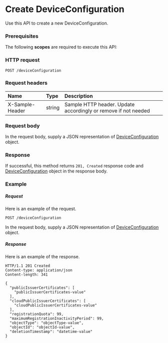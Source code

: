 # Create DeviceConfiguration

Use this API to create a new DeviceConfiguration.
### Prerequisites
The following **scopes** are required to execute this API: 
### HTTP request
<!-- { "blockType": "ignored" } -->
```http
POST /deviceConfiguration

```
### Request headers
| Name       | Type | Description|
|:---------------|:--------|:----------|
| X-Sample-Header  | string  | Sample HTTP header. Update accordingly or remove if not needed|

### Request body
In the request body, supply a JSON representation of [DeviceConfiguration](../resources/deviceconfiguration.md) object.


### Response
If successful, this method returns `201, Created` response code and [DeviceConfiguration](../resources/deviceconfiguration.md) object in the response body.

### Example
##### Request
Here is an example of the request.
<!-- {
  "blockType": "request",
  "name": "create_deviceconfiguration_from_deviceconfiguration"
}-->
```http
POST /deviceConfiguration
```
In the request body, supply a JSON representation of [DeviceConfiguration](../resources/deviceconfiguration.md) object.
##### Response
Here is an example of the response.
<!-- {
  "blockType": "response",
  "truncated": false,
  "@odata.type": "microsoft.graph.deviceconfiguration"
} -->
```http
HTTP/1.1 201 Created
Content-type: application/json
Content-length: 341

{
  "publicIssuerCertificates": [
    "publicIssuerCertificates-value"
  ],
  "cloudPublicIssuerCertificates": [
    "cloudPublicIssuerCertificates-value"
  ],
  "registrationQuota": 99,
  "maximumRegistrationInactivityPeriod": 99,
  "objectType": "objectType-value",
  "objectId": "objectId-value",
  "deletionTimestamp": "datetime-value"
}
```

<!-- uuid: 0e4b624c-1c5b-47d8-8acf-77290bcadaa7
2015-10-21 09:37:33 UTC -->
<!-- {
  "type": "#page.annotation",
  "description": "Create DeviceConfiguration",
  "keywords": "",
  "section": "documentation",
  "tocPath": ""
}-->